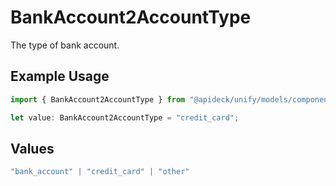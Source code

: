 # BankAccount2AccountType

The type of bank account.

## Example Usage

```typescript
import { BankAccount2AccountType } from "@apideck/unify/models/components";

let value: BankAccount2AccountType = "credit_card";
```

## Values

```typescript
"bank_account" | "credit_card" | "other"
```